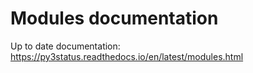 # Modules documentation

Up to date documentation: https://py3status.readthedocs.io/en/latest/modules.html
